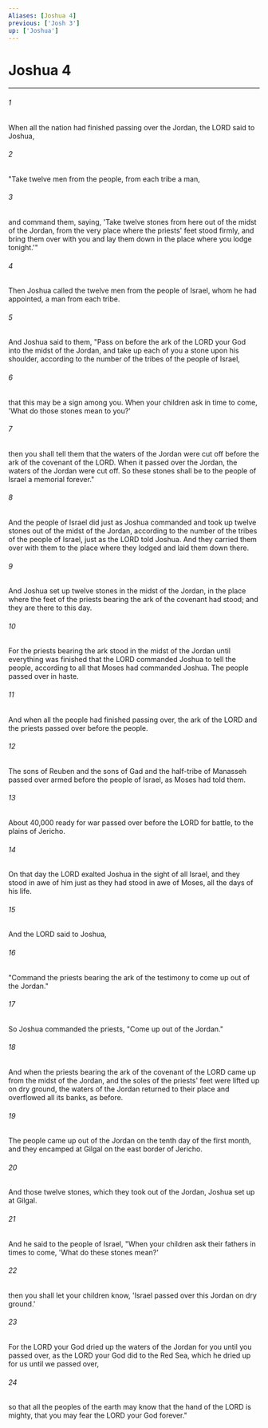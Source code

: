 ```yaml
---
Aliases: [Joshua 4]
previous: ['Josh 3']
up: ['Joshua']
---
```

# Joshua 4

***

 

###### 1 
When all the nation had finished passing over the Jordan, the LORD said to Joshua, 
 

###### 2 
"Take twelve men from the people, from each tribe a man, 
 

###### 3 
and command them, saying, 'Take twelve stones from here out of the midst of the Jordan, from the very place where the priests' feet stood firmly, and bring them over with you and lay them down in the place where you lodge tonight.'" 
 

###### 4 
Then Joshua called the twelve men from the people of Israel, whom he had appointed, a man from each tribe. 
 

###### 5 
And Joshua said to them, "Pass on before the ark of the LORD your God into the midst of the Jordan, and take up each of you a stone upon his shoulder, according to the number of the tribes of the people of Israel, 
 

###### 6 
that this may be a sign among you. When your children ask in time to come, 'What do those stones mean to you?' 
 

###### 7 
then you shall tell them that the waters of the Jordan were cut off before the ark of the covenant of the LORD. When it passed over the Jordan, the waters of the Jordan were cut off. So these stones shall be to the people of Israel a memorial forever."
 
 

###### 8 
And the people of Israel did just as Joshua commanded and took up twelve stones out of the midst of the Jordan, according to the number of the tribes of the people of Israel, just as the LORD told Joshua. And they carried them over with them to the place where they lodged and laid them down there. 
 

###### 9 
And Joshua set up twelve stones in the midst of the Jordan, in the place where the feet of the priests bearing the ark of the covenant had stood; and they are there to this day. 
 

###### 10 
For the priests bearing the ark stood in the midst of the Jordan until everything was finished that the LORD commanded Joshua to tell the people, according to all that Moses had commanded Joshua.
 The people passed over in haste. 
 

###### 11 
And when all the people had finished passing over, the ark of the LORD and the priests passed over before the people. 
 

###### 12 
The sons of Reuben and the sons of Gad and the half-tribe of Manasseh passed over armed before the people of Israel, as Moses had told them. 
 

###### 13 
About 40,000 ready for war passed over before the LORD for battle, to the plains of Jericho. 
 

###### 14 
On that day the LORD exalted Joshua in the sight of all Israel, and they stood in awe of him just as they had stood in awe of Moses, all the days of his life.
 
 

###### 15 
And the LORD said to Joshua, 
 

###### 16 
"Command the priests bearing the ark of the testimony to come up out of the Jordan." 
 

###### 17 
So Joshua commanded the priests, "Come up out of the Jordan." 
 

###### 18 
And when the priests bearing the ark of the covenant of the LORD came up from the midst of the Jordan, and the soles of the priests' feet were lifted up on dry ground, the waters of the Jordan returned to their place and overflowed all its banks, as before.
 
 

###### 19 
The people came up out of the Jordan on the tenth day of the first month, and they encamped at Gilgal on the east border of Jericho. 
 

###### 20 
And those twelve stones, which they took out of the Jordan, Joshua set up at Gilgal. 
 

###### 21 
And he said to the people of Israel, "When your children ask their fathers in times to come, 'What do these stones mean?' 
 

###### 22 
then you shall let your children know, 'Israel passed over this Jordan on dry ground.' 
 

###### 23 
For the LORD your God dried up the waters of the Jordan for you until you passed over, as the LORD your God did to the Red Sea, which he dried up for us until we passed over, 
 

###### 24 
so that all the peoples of the earth may know that the hand of the LORD is mighty, that you may fear the LORD your God forever."
 
